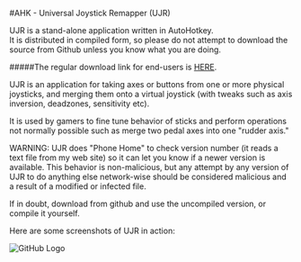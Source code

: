 #AHK - Universal Joystick Remapper (UJR)

UJR is a stand-alone application written in AutoHotkey.   
It is distributed in compiled form, so please do not attempt to download the source from Github unless you know what you are doing.

#####The regular download link for end-users is [HERE]( http://evilc.com/proj/ujr).

UJR is an application for taking axes or buttons from one or more physical joysticks, and merging them onto a virtual joystick (with tweaks such as axis inversion, deadzones, sensitivity etc).

It is used by gamers to fine tune behavior of sticks and perform operations not normally possible such as merge two pedal axes into one "rudder axis."

WARNING: UJR does "Phone Home" to check version number (it reads a text file from my web site) so it can let you know if a newer version is available. This behavior is non-malicious, but any attempt by any version of UJR to do anything else network-wise should be considered malicious and a result of a modified or infected file.

If in doubt, download from github and use the uncompiled version, or compile it yourself.

Here are some screenshots of UJR in action:

![GitHub Logo](http://evilc.com/files/ahk/vjoy/ujr.png)





